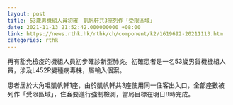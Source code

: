 ```yaml
---
layout: post
title: 53歲男機組人員初確　凱帆軒共3座列作「受限區域」
date: 2021-11-13 21:52:42.000000000 +08:00
link: https://news.rthk.hk/rthk/ch/component/k2/1619692-20211113.htm
categories: rthk
---
```


再有豁免檢疫的機組人員初步確診新型肺炎。初確患者是一名53歲男貨機機組人員，涉及L452R變種病毒株，屬輸入個案。

患者居於大角咀凱帆軒1座，由於凱帆軒共3座使用同一住客出入口，全部座數被列作「受限區域」，住客要進行強制檢測，當局目標在明日8時完成。
